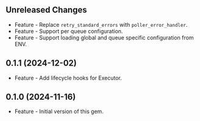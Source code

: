Unreleased Changes
------------------

* Feature - Replace `retry_standard_errors` with `poller_error_handler`.
* Feature - Support per queue configuration.
* Feature - Support loading global and queue specific configuration from ENV.

0.1.1 (2024-12-02)
------------------

* Feature - Add lifecycle hooks for Executor.

0.1.0 (2024-11-16)
------------------

* Feature - Initial version of this gem.
